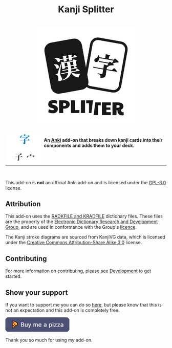 <h1 align="center">
Kanji Splitter
</h1>

<h1 align="center">

<picture>
  <source srcset="./docs/assets/logo-dark-mode.svg" 
  media="(prefers-color-scheme: dark)"
  height=300
  >
  <img src="./docs/assets/logo-light-mode.svg" height=300>
</picture>

</h1>


<img src="./docs/assets/split.svg" height=100 align="left">

<h4>
    </br>
    An <a href="https://apps.ankiweb.net/">Anki</a> add-on that breaks down kanji cards into their components and adds them to your deck. 
     </br>
      </br>
       </br>
</h4>

<hr>
 </br>

This add-on is **not** an official Anki add-on and is licensed under the [GPL-3.0](https://www.gnu.org/licenses/gpl-3.0.en.html) license.

## Attribution
This add-on uses the [RADKFILE and KRADFILE](http://www.edrdg.org/krad/kradinf.html) dictionary files. These files are the property of the [Electronic Dictionary Research and Development Group](https://www.edrdg.org/), and are used in conformance with the Group's [licence](https://www.edrdg.org/edrdg/licence.html).

The Kanji stroke diagrams are sourced from KanjiVG data, which is licensed under the [Creative Commons Attribution-Share Alike 3.0](https://creativecommons.org/licenses/by-sa/3.0/) license. 

## Contributing
For more information on contributing, please see [Development](./docs/development.md) to get started.

## Show your support

If you want to support me you can do so [here](https://www.buymeacoffee.com/kadisonm), but please know that this is not an expectation and this add-on is completely free.

[<img src="./docs/assets/support.png" width="200">](https://www.buymeacoffee.com/kadisonm)

Thank you so much for using my add-on.
